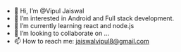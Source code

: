 - 👋 Hi, I’m @Vipul Jaiswal   
- 👀 I’m interested in Android and Full stack development.
- 🌱 I’m currently learning react and node.js
- 💞️ I’m looking to collaborate on ...
- 📫 How to reach me: jaiswalvipul8@gmail.com

<!---
vipuljaiswal8954/vipuljaiswal8954 is a ✨ special ✨ repository because its `README.md` (this file) appears on your GitHub profile.
You can click the Preview link to take a look at your changes.
--->
